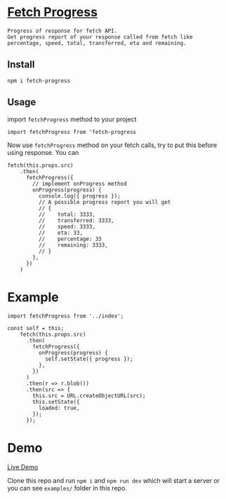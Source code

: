# [Fetch Progress](https://samundrak.github.io/fetch-progress) 

    Progress of response for fetch API.
    Get progress report of your response called from fetch like percentage, speed, total, transferred, eta and remaining.

## Install

`npm i fetch-progress`

## Usage

import `fetchProgress` method to your project

`import fetchProgress from 'fetch-progress`

Now use `fetchProgress` method on your fetch calls, try to put this before using response. You can

```
fetch(this.props.src)
    .then(
      fetchProgress({
        // implement onProgress method
        onProgress(progress) {
          console.log({ progress });
          // A possible progress report you will get
          // {
          //    total: 3333,
          //    transferred: 3333,
          //    speed: 3333,
          //    eta: 33,
          //    percentage: 33
          //    remaining: 3333,
          // }
        },
      })
    )
```

# Example

```
import fetchProgress from '../index';

const self = this;
    fetch(this.props.src)
      .then(
        fetchProgress({
          onProgress(progress) {
            self.setState({ progress });
          },
        })
      )
      .then(r => r.blob())
      .then(src => {
        this.src = URL.createObjectURL(src);
        this.setState({
          loaded: true,
        });
      });
```

# Demo
[Live Demo](https://samundrak.github.io/fetch-progress) 

Clone this repo and run `npm i` and `npm run dev` which will start a server or you can see `examples/` folder in this repo.
